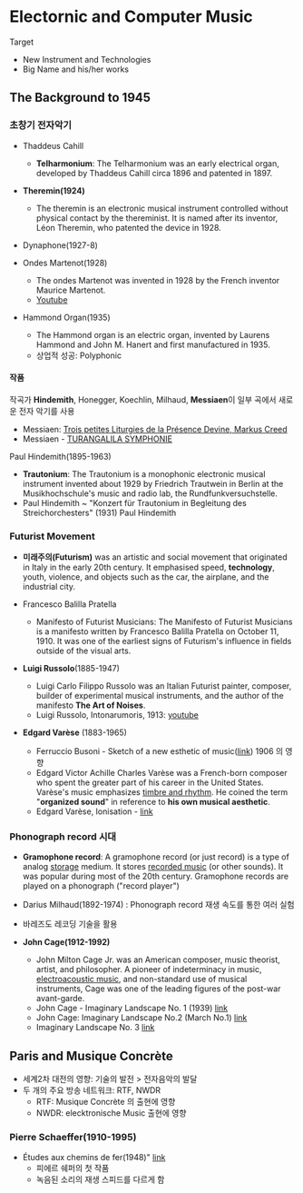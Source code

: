 # Electornic and Computer Music

Target

- New Instrument and Technologies
- Big Name and his/her works



## The Background to 1945

### 초창기 전자악기

- Thaddeus Cahill
  - **Telharmonium**: The Telharmonium was an early electrical organ, developed by Thaddeus Cahill circa 1896 and patented in 1897. 
- **Theremin(1924)**
  - The theremin is an electronic musical instrument controlled without physical contact by the thereminist. It is named after its inventor, Léon Theremin, who patented the device in 1928.

- Dynaphone(1927-8)
- Ondes Martenot(1928)
  - The ondes Martenot was invented in 1928 by the French inventor Maurice Martenot.
  - [Youtube](https://www.youtube.com/watch?v=Yy9UBjrUjwo)
- Hammond Organ(1935)
  - The Hammond organ is an electric organ, invented by Laurens Hammond and John M. Hanert and first manufactured in 1935.
  - 상업적 성공: Polyphonic



#### 작품

작곡가 **Hindemith**, Honegger, Koechlin, Milhaud, **Messiaen**이 일부 곡에서 새로운 전자 악기를 사용

- Messiaen: [Trois petites Liturgies de la Présence Devine, Markus Creed](https://www.youtube.com/watch?v=CSrsM5WcaTs)
- Messiaen - [TURANGALILA SYMPHONIE](https://www.youtube.com/watch?v=8PjyCpRKDrk)

Paul Hindemith(1895-1963)

- **Trautonium**: The Trautonium is a monophonic electronic musical instrument invented about 1929 by Friedrich Trautwein in Berlin at the Musikhochschule's music and radio lab, the Rundfunkversuchstelle. 
- Paul Hindemith ~ "Konzert für Trautonium in Begleitung des Streichorchesters" (1931) Paul Hindemith



### Futurist Movement

- **미래주의(Futurism)** was an artistic and social movement that originated in Italy in the early 20th century. It emphasised speed, **technology**, youth, violence, and objects such as the car, the airplane, and the industrial city.

- Francesco Balilla Pratella
  - Manifesto of Futurist Musicians: The Manifesto of Futurist Musicians is a manifesto written by Francesco Balilla Pratella on October 11, 1910. It was one of the earliest signs of Futurism's influence in fields outside of the visual arts.
- **Luigi Russolo**(1885-1947)
  - Luigi Carlo Filippo Russolo was an Italian Futurist painter, composer, builder of experimental musical instruments, and the author of the manifesto **The Art of Noises**.
  - Luigi Russolo, Intonarumoris, 1913: [youtube](https://www.youtube.com/watch?v=BYPXAo1cOA4)

- **Edgard Varèse** (1883-1965)
  - Ferruccio Busoni - Sketch of a new esthetic of music([link](https://eclass.uoa.gr/modules/document/file.php/MUSIC296/Busoni%2C%20Feruccio%2C%20A%20New%20Aesthetic%20of%20Music%2C%20N.Y.%201911%20%28gen.%2C%20aesth.%29.pdf)) 1906 의 영향
  - Edgard Victor Achille Charles Varèse was a French-born composer who spent the greater part of his career in the United States. Varèse's music emphasizes <u>timbre and rhythm</u>. He coined the term "**organized sound**" in reference to **his own musical aesthetic**.
  - Edgard Varèse, Ionisation - [link](https://www.youtube.com/watch?v=wClwaBuFOJA)



### Phonograph record 시대

- **Gramophone record**: A gramophone record (or just record) is a type of analog <u>storage</u> medium. It stores <u>recorded music</u> (or other sounds). It was popular during most of the 20th century. Gramophone records are played on a phonograph ("record player")
- Darius Milhaud(1892-1974) : Phonograph record 재생 속도를 통한 여러 실험

- 바레즈도 레코딩 기술을 활용

- **John Cage(1912-1992)**
  - John Milton Cage Jr. was an American composer, music theorist, artist, and philosopher. A pioneer of indeterminacy in music, <u>electroacoustic music</u>, and non-standard use of musical instruments, Cage was one of the leading figures of the post-war avant-garde.
  - John Cage - Imaginary Landscape No. 1 (1939) [link](https://www.youtube.com/watch?v=p-3iLnXV90s)
  - John Cage: Imaginary Landscape No.2 (March No.1) [link](https://www.youtube.com/watch?v=mSH4uKVtQ6s)
  - Imaginary Landscape No. 3 [link](https://www.youtube.com/watch?v=dmkhM-ZMgOw)



## Paris and Musique Concrète

- 세계2차 대전의 영향: 기술의 발전 > 전자음악의 발달
- 두 개의 주요 방송 네트워크: RTF, NWDR
  - RTF: Musique Concrète 의 출현에 영향
  - NWDR: elecktronische Music 출현에 영향



### Pierre Schaeffer(1910-1995)

- Études aux chemins de fer(1948)" [link](https://www.youtube.com/watch?v=tJwoQlYUVTk)
  - 피에르 쉐퍼의 첫 작품
  - 녹음된 소리의 재생 스피드를 다르게 함